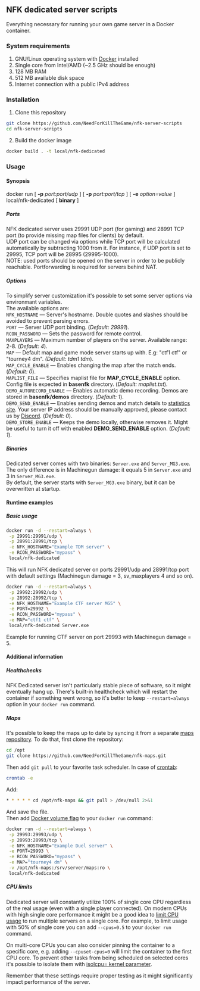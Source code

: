 ## NFK dedicated server scripts
Everything necessary for running your own game server in a Docker container.

### System requirements
1. GNU/Linux operating system with [Docker](https://docs.docker.com/engine/install/) installed
2. Single core from Intel/AMD (~2.5 GHz should be enough)
3. 128 MB RAM
4. 512 MB available disk space
5. Internet connection with a public IPv4 address

### Installation 
1. Clone this repository
```bash
git clone https://github.com/NeedForKillTheGame/nfk-server-scripts
cd nfk-server-scripts
```
2. Build the docker image
```bash
docker build . -t local/nfk-dedicated
```

### Usage
#### Synopsis
docker run [ **-p** *port:port/udp* ] [ **-p** *port:port/tcp* ] [ **-e** *option=value* ] local/nfk-dedicated [ **binary** ]

##### Ports
NFK dedicated server uses 29991 UDP port (for gaming) and 28991 TCP port (to provide missing map files for clients) by default.\
UDP port can be changed via options while TCP port will be calculated automatically by subtracting 1000 from it. For instance, if UDP port is set to 29995, TCP port will be 28995 (29995-1000).\
NOTE: used ports should be opened on the server in order to be publicly reachable. Portforwarding is required for servers behind NAT.

##### Options
To simplify server customization it's possible to set some server options via environmant variables.\
The available options are:\
`NFK_HOSTNAME`           — Server's hostname. Double quotes and slashes should be avoided to prevent parsing errors.\
`PORT`                   — Server UDP port binding. (*Default: 29991*).\
`RCON_PASSWORD`          — Sets the password for remote control.\
`MAXPLAYERS`             — Maximum number of players on the server. Available range: 2-8. (*Default: 4*).\
`MAP`                    — Default map and game mode server starts up with. E.g: "ctf1 ctf" or "tourney4 dm". *(Default: tdm1 tdm*).\
`MAP_CYCLE_ENABLE`       — Enables changing the map after the match ends. (*Default: 0*).\
`MAPLIST_FILE`           — Specifies maplist file for **MAP_CYCLE_ENABLE** option. Config file is expected in **basenfk** directory. (*Default: maplist.txt*).\
`DEMO_AUTORECORD_ENABLE` — Enables automatic demo recording. Demos are stored in **basenfk/demos** directory. (*Default: 1*).\
`DEMO_SEND_ENABLE`       — Enables sending demos and match details to [statistics site](https://stats.needforkill.ru). Your server IP address should be manually approved, please contact us by [Discord](https://needforkill.ru/discord). (*Default: 0*).\
`DEMO_STORE_ENABLE`      — Keeps the demo locally, otherwise removes it. Might be useful to turn it off with enabled **DEMO_SEND_ENABLE** option. (*Default: 1*).

##### Binaries
Dedicated server comes with two binaries: `Server.exe` and `Server_MG3.exe`. The only difference is in Machinegun damage: it equals 5 in `Server.exe` and 3 in `Server_MG3.exe`.\
By default, the server starts with `Server_MG3.exe` binary, but it can be overwritten at startup.

#### Runtime examples
##### Basic usage
```bash
docker run -d --restart=always \
 -p 29991:29991/udp \
 -p 28991:28991/tcp \
 -e NFK_HOSTNAME="Example TDM server" \
 -e RCON_PASSWORD="mypass" \
 local/nfk-dedicated
```
This will run NFK dedicated server on ports 29991/udp and 28991/tcp port with default settings (Machinegun damage = 3, sv_maxplayers 4 and so on).

```bash
docker run -d --restart=always \
 -p 29992:29992/udp \
 -p 28992:28992/tcp \
 -e NFK_HOSTNAME="Example CTF server MG5" \
 -e PORT=29992 \
 -e RCON_PASSWORD="mypass" \
 -e MAP="ctf1 ctf" \
 local/nfk-dedicated Server.exe
```
Example for running CTF server on port 29993 with Machinegun damage = 5.

#### Additional information
##### Healthchecks
NFK Dedicated server isn't particularly stable piece of software, so it might eventually hang up. There's built-in healthcheck which will restart the container if something went wrong, so it's better to keep `--restart=always` option in your `docker run` command.
##### Maps
It's possible to keep the maps up to date by syncing it from a separate [maps repository](https://github.com/NeedForKillTheGame/nfk-maps). To do that, first clone the repository:
```bash
cd /opt
git clone https://github.com/NeedForKillTheGame/nfk-maps.git
```
Then add `git pull` to your favorite task scheduler. In case of [crontab](https://man7.org/linux/man-pages/man5/crontab.5.html):
```bash
crontab -e
```
Add:
```bash
* * * * * cd /opt/nfk-maps && git pull > /dev/null 2>&1
```
And save the file.\
Then add [Docker volume flag](https://docs.docker.com/storage/volumes/) to your `docker run` command:
```bash
docker run -d --restart=always \
 -p 29993:29993/udp \
 -p 28993:28993/tcp \
 -e NFK_HOSTNAME="Example Duel server" \
 -e PORT=29993 \
 -e RCON_PASSWORD="mypass" \
 -e MAP="tourney4 dm" \
 -v /opt/nfk-maps:/srv/server/maps:ro \
 local/nfk-dedicated
```
##### CPU limits
Dedicated server will constantly utilize 100% of single core CPU regardless of the real usage (even with a single player connected). On modern CPUs with high single core performance it might be a good idea to [limit CPU usage](https://docs.docker.com/config/containers/resource_constraints/) to run multiple servers on a single core. For example, to limit usage with 50% of single core you can add `--cpus=0.5` to your `docker run` command.

On multi-core CPUs you can also consider pinning the container to a specific core, e.g. adding `--cpuset-cpus=0` will limit the container to the first CPU core. To prevent other tasks from being scheduled on selected cores it's possible to isolate them with [isolcpu= kernel parameter](https://www.kernel.org/doc/Documentation/admin-guide/kernel-parameters.txt).

Remember that these settings require proper testing as it might significantly impact performance of the server.
